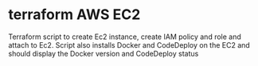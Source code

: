# terraform AWS EC2

Terraform script to create Ec2 instance, create IAM policy and role and attach to Ec2. Script also installs Docker and CodeDeploy on the EC2 and should display the Docker version and CodeDeploy status